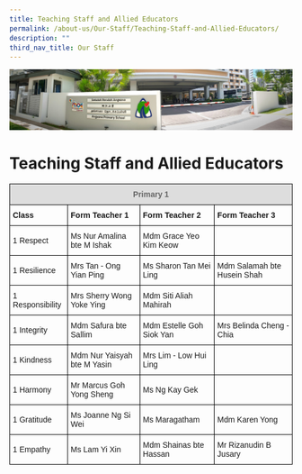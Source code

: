 ```yaml
---
title: Teaching Staff and Allied Educators
permalink: /about-us/Our-Staff/Teaching-Staff-and-Allied-Educators/
description: ""
third_nav_title: Our Staff
---
```

![](/images/About%20Us.jpg)

Teaching Staff and Allied Educators
===================================

<style type="text/css">
.tg  {border-collapse:collapse;border-spacing:0;}
.tg td{border-color:black;border-style:solid;border-width:1px;font-family:Arial, sans-serif;font-size:14px;
  overflow:hidden;padding:10px 5px;word-break:normal;}
.tg th{border-color:black;border-style:solid;border-width:1px;font-family:Arial, sans-serif;font-size:14px;
  font-weight:normal;overflow:hidden;padding:10px 5px;word-break:normal;}
.tg .tg-cly1{text-align:left;vertical-align:middle}
.tg .tg-1wig{font-weight:bold;text-align:left;vertical-align:top}
.tg .tg-a4yv{background-color:#DDD;color:#666;font-weight:bold;text-align:center;vertical-align:top}
</style>
<table class="tg">
<thead>
  <tr>
    <th class="tg-a4yv" colspan="4">Primary 1<br></th>
  </tr>
</thead>
<tbody>
  <tr>
    <td class="tg-1wig">Class</td>
    <td class="tg-1wig">Form Teacher 1</td>
    <td class="tg-1wig">Form Teacher 2</td>
    <td class="tg-1wig">Form Teacher 3</td>
  </tr>
  <tr>
    <td class="tg-cly1">1 Respect</td>
    <td class="tg-cly1">Ms Nur Amalina bte M Ishak</td>
    <td class="tg-cly1">Mdm Grace Yeo Kim Keow</td>
    <td class="tg-cly1"></td>
  </tr>
  <tr>
    <td class="tg-cly1">1 Resilience</td>
    <td class="tg-cly1">Mrs Tan - Ong Yian Ping</td>
    <td class="tg-cly1">Ms Sharon Tan Mei Ling</td>
    <td class="tg-cly1">Mdm Salamah bte Husein Shah</td>
  </tr>
  <tr>
    <td class="tg-cly1">1 Responsibility</td>
    <td class="tg-cly1">Mrs Sherry Wong Yoke Ying</td>
    <td class="tg-cly1">Mdm Siti Aliah Mahirah</td>
    <td class="tg-cly1"></td>
  </tr>
  <tr>
    <td class="tg-cly1">1 Integrity</td>
    <td class="tg-cly1">Mdm Safura bte Sallim</td>
    <td class="tg-cly1">Mdm Estelle Goh Siok Yan</td>
    <td class="tg-cly1">Mrs Belinda Cheng - Chia</td>
  </tr>
  <tr>
    <td class="tg-cly1">1 Kindness</td>
    <td class="tg-cly1">Mdm Nur Yaisyah bte M Yasin</td>
    <td class="tg-cly1">Mrs Lim - Low Hui Ling</td>
    <td class="tg-cly1"></td>
  </tr>
  <tr>
    <td class="tg-cly1">1 Harmony</td>
    <td class="tg-cly1">Mr Marcus Goh Yong Sheng</td>
    <td class="tg-cly1">Ms Ng Kay Gek</td>
    <td class="tg-cly1"></td>
  </tr>
  <tr>
    <td class="tg-cly1">1 Gratitude</td>
    <td class="tg-cly1">Ms Joanne Ng Si Wei</td>
    <td class="tg-cly1">Ms Maragatham</td>
    <td class="tg-cly1">Mdm Karen Yong</td>
  </tr>
  <tr>
    <td class="tg-cly1">1 Empathy</td>
    <td class="tg-cly1">Ms Lam Yi Xin</td>
    <td class="tg-cly1">Mdm Shainas bte Hassan</td>
    <td class="tg-cly1">Mr Rizanudin B Jusary</td>
  </tr>
</tbody>
</table>